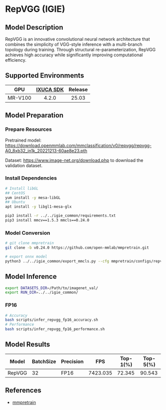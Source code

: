 # RepVGG (IGIE)

## Model Description

RepVGG is an innovative convolutional neural network architecture that combines the simplicity of VGG-style inference with a multi-branch topology during training. Through structural re-parameterization, RepVGG achieves high accuracy while significantly improving computational efficiency.

## Supported Environments

| GPU    | [IXUCA SDK](https://gitee.com/deep-spark/deepspark#%E5%A4%A9%E6%95%B0%E6%99%BA%E7%AE%97%E8%BD%AF%E4%BB%B6%E6%A0%88-ixuca) | Release |
| :----: | :----: | :----: |
| MR-V100 | 4.2.0     |  25.03  |

## Model Preparation

### Prepare Resources

Pretrained model: <https://download.openmmlab.com/mmclassification/v0/repvgg/repvgg-A0_8xb32_in1k_20221213-60ae8e23.pth>

Dataset: <https://www.image-net.org/download.php> to download the validation dataset.

### Install Dependencies

```bash
# Install libGL
## CentOS
yum install -y mesa-libGL
## Ubuntu
apt install -y libgl1-mesa-glx

pip3 install -r ../../igie_common/requirements.txt
pip3 install mmcv==1.5.3 mmcls==0.24.0
```

### Model Conversion

```bash
# git clone mmpretrain
git clone -b v0.24.0 https://github.com/open-mmlab/mmpretrain.git

# export onnx model
python3 ../../igie_common/export_mmcls.py --cfg mmpretrain/configs/repvgg/repvgg-A0_4xb64-coslr-120e_in1k.py --weight repvgg-A0_8xb32_in1k_20221213-60ae8e23.pth --output repvgg.onnx

```

## Model Inference

```bash
export DATASETS_DIR=/Path/to/imagenet_val/
export RUN_DIR=../../igie_common/
```

### FP16

```bash
# Accuracy
bash scripts/infer_repvgg_fp16_accuracy.sh
# Performance
bash scripts/infer_repvgg_fp16_performance.sh
```

## Model Results

| Model  | BatchSize | Precision | FPS      | Top-1(%) | Top-5(%) |
| ------ | --------- | --------- | -------- | -------- | -------- |
| RepVGG | 32        | FP16      | 7423.035 | 72.345   | 90.543   |

## References

- [mmpretrain](https://github.com/open-mmlab/mmpretrain)
